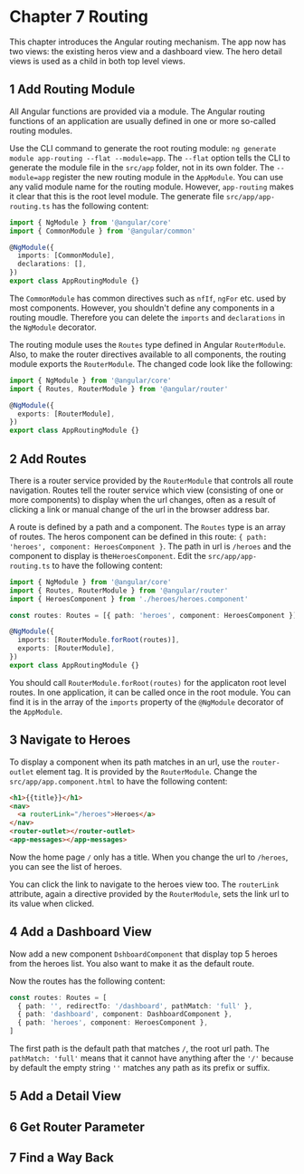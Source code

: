 # Chapter 7 Routing

This chapter introduces the Angular routing mechanism. The app now has two views: the existing heros view and a dashboard view. The hero detail views is used as a child in both top level views.

## 1 Add Routing Module

All Angular functions are provided via a module. The Angular routing functions of an application are usually defined in one or more so-called routing modules.

Use the CLI command to generate the root routing module: `ng generate module app-routing --flat --module=app`. The `--flat` option tells the CLI to generate the module file in the `src/app` folder, not in its own folder. The `--module=app` register the new routing module in the `AppModule`. You can use any valid module name for the routing module. However, `app-routing` makes it clear that this is the root level module. The generate file `src/app/app-routing.ts` has the following content:

```ts
import { NgModule } from '@angular/core'
import { CommonModule } from '@angular/common'

@NgModule({
  imports: [CommonModule],
  declarations: [],
})
export class AppRoutingModule {}
```

The `CommonModule` has common directives such as `nfIf`, `ngFor` etc. used by most components. However, you shouldn't define any components in a routing moudle. Therefore you can delete the `imports` and `declarations` in the `NgModule` decorator.

The routing module uses the `Routes` type defined in Angular `RouterModule`. Also, to make the router directives available to all components, the routing module exports the `RouterModule`. The changed code look like the following:

```ts
import { NgModule } from '@angular/core'
import { Routes, RouterModule } from '@angular/router'

@NgModule({
  exports: [RouterModule],
})
export class AppRoutingModule {}
```

## 2 Add Routes

There is a router service provided by the `RouterModule` that controls all route navigation. Routes tell the router service which view (consisting of one or more components) to display when the url changes, often as a result of clicking a link or manual change of the url in the browser address bar.

A route is defined by a path and a component. The `Routes` type is an array of routes. The heros component can be defined in this route: `{ path: 'heroes', component: HeroesComponent }`. The path in url is `/heroes` and the component to display is the`HeroesComponent`. Edit the `src/app/app-routing.ts` to have the following content:

```ts
import { NgModule } from '@angular/core'
import { Routes, RouterModule } from '@angular/router'
import { HeroesComponent } from './heroes/heroes.component'

const routes: Routes = [{ path: 'heroes', component: HeroesComponent }]

@NgModule({
  imports: [RouterModule.forRoot(routes)],
  exports: [RouterModule],
})
export class AppRoutingModule {}
```

You should call `RouterModule.forRoot(routes)` for the applicaton root level routes. In one application, it can be called once in the root module. You can find it is in the array of the `imports` property of the `@NgModule` decorator of the `AppModule`.

## 3 Navigate to Heroes

To display a component when its path matches in an url, use the `router-outlet` element tag. It is provided by the `RouterModule`. Change the `src/app/app.component.html` to have the following content:

```html
<h1>{{title}}</h1>
<nav>
  <a routerLink="/heroes">Heroes</a>
</nav>
<router-outlet></router-outlet>
<app-messages></app-messages>
```

Now the home page `/` only has a title. When you change the url to `/heroes`, you can see the list of heroes.

You can click the link to navigate to the heroes view too. The `routerLink` attribute, again a directive provided by the `RouterModule`, sets the link url to its value when clicked.

## 4 Add a Dashboard View

Now add a new component `DshboardComponent` that display top 5 heroes from the heroes list. You also want to make it as the default route.

Now the routes has the following content:

```ts
const routes: Routes = [
  { path: '', redirectTo: '/dashboard', pathMatch: 'full' },
  { path: 'dashboard', component: DashboardComponent },
  { path: 'heroes', component: HeroesComponent },
]
```

The first path is the default path that matches `/`, the root url path. The `pathMatch: 'full'` means that it cannot have anything after the `'/'` because by default the empty string `''` matches any path as its prefix or suffix.

## 5 Add a Detail View

## 6 Get Router Parameter

## 7 Find a Way Back
